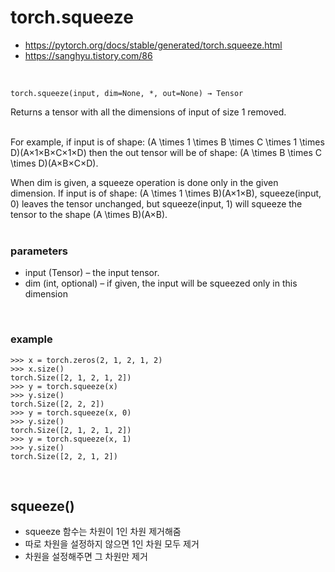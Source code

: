 torch.squeeze
===
- https://pytorch.org/docs/stable/generated/torch.squeeze.html  
- https://sanghyu.tistory.com/86  
<br>

```torch.squeeze(input, dim=None, *, out=None) → Tensor```

Returns a tensor with all the dimensions of input of size 1 removed.  
<br>

For example, if input is of shape: (A \times 1 \times B \times C \times 1 \times D)(A×1×B×C×1×D) then the out tensor will be of shape: (A \times B \times C \times D)(A×B×C×D).

When dim is given, a squeeze operation is done only in the given dimension. If input is of shape: (A \times 1 \times B)(A×1×B), squeeze(input, 0) leaves the tensor unchanged, but squeeze(input, 1) will squeeze the tensor to the shape (A \times B)(A×B).  
<br>

### parameters
- input (Tensor) – the input tensor.
- dim (int, optional) – if given, the input will be squeezed only in this dimension

<br>

### example
```
>>> x = torch.zeros(2, 1, 2, 1, 2)
>>> x.size()
torch.Size([2, 1, 2, 1, 2])
>>> y = torch.squeeze(x)
>>> y.size()
torch.Size([2, 2, 2])
>>> y = torch.squeeze(x, 0)
>>> y.size()
torch.Size([2, 1, 2, 1, 2])
>>> y = torch.squeeze(x, 1)
>>> y.size()
torch.Size([2, 2, 1, 2])
```
<br>

## squeeze()
- squeeze 함수는 차원이 1인 차원 제거해줌  
- 따로 차원을 설정하지 않으면 1인 차원 모두 제거  
- 차원을 설정해주면 그 차원만 제거  
